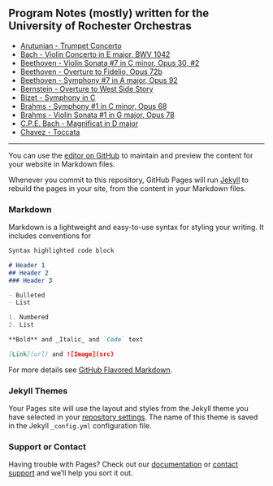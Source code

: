 ## Program Notes (mostly) written for the University of Rochester Orchestras

* [Arutunian - Trumpet Concerto](./Arutunian_Concerto.html) 
* [Bach - Violin Concerto in E major, BWV 1042](./Bach_Concerto.md) 
* [Beethoven - Violin Sonata #7 in C minor, Opus 30, #2](./Beethoven_Sonata.md) 
* [Beethoven - Overture to Fidelio, Opus 72b](./Beethoven_Overture.md) 
* [Beethoven - Symphony #7 in A major, Opus 92](./Beethoven_Symphony.md) 
* [Bernstein - Overture to West Side Story](./Bernstein_Overture.md) 
* [Bizet - Symphony in C](./Bizet_Symphony.md) 
* [Brahms - Symphony #1 in C minor, Opus 68](./Brahms_Sonata.md) 
* [Brahms - Violin Sonata #1 in G major, Opus 78](./Brahms_Sonata.md) 
* [C.P.E. Bach - Magnificat in D major](./CPEBach_Magnificat.md) 
* [Chavez - Toccata](./Chavez_Toccata.md) 

---
You can use the [editor on GitHub](https://github.com/jsundram/program-notes/edit/gh-pages/index.md) to maintain and preview the content for your website in Markdown files.

Whenever you commit to this repository, GitHub Pages will run [Jekyll](https://jekyllrb.com/) to rebuild the pages in your site, from the content in your Markdown files.

### Markdown

Markdown is a lightweight and easy-to-use syntax for styling your writing. It includes conventions for

```markdown
Syntax highlighted code block

# Header 1
## Header 2
### Header 3

- Bulleted
- List

1. Numbered
2. List

**Bold** and _Italic_ and `Code` text

[Link](url) and ![Image](src)
```

For more details see [GitHub Flavored Markdown](https://guides.github.com/features/mastering-markdown/).

### Jekyll Themes

Your Pages site will use the layout and styles from the Jekyll theme you have selected in your [repository settings](https://github.com/jsundram/program-notes/settings/pages). The name of this theme is saved in the Jekyll `_config.yml` configuration file.

### Support or Contact

Having trouble with Pages? Check out our [documentation](https://docs.github.com/categories/github-pages-basics/) or [contact support](https://support.github.com/contact) and we’ll help you sort it out.
